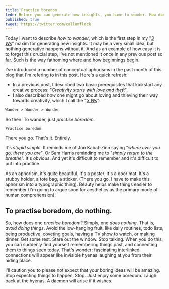 ```yaml
---
title: Practice boredom
lede: Before you can generate new insights, you have to wander. How does one perform this wandering thing? Start by aimlessly doing nothing. In other words, practice boredom. 
published: true
tweet: https://twitter.com/callumflack
---
```


Today I want to describe _how to wander_, which is the first step in my "_[3 Ws](https://callumflack.blog/wander-wonder-wunder)_" maxim for generating new insights. It may be a very small idea, but nothing generative happens without it. And as an example of how easy it is to forget this crucial step, I've not mentioned it once in any previous post so far. Such is the way fathoming where and how beginnings begin.

I've introduced a number of conceptual aphorisms in the past month of this blog that I'm refering to in this post. Here's a quick refresh:

* In a previous post, I described two basic prerequisites that kickstart any creative process: "[_Creativity starts with love and theft_](https://callumflack.blog/creativity-starts-with-love-and-theft)".
* I also described _how_ one might go about loving and thieving their way towards creativity, which I call the "_[3 Ws](https://callumflack.blog/wander-wonder-wunder)_":

`Wander > Wonder > Wunder`

So then. To wander, just _practise boredom_.

`Practice boredom`

There you go. That's it. Entirely.

It's _stupid simple_. It reminds me of Jon Kabat-Zinn saying "_where ever you go, there you are_". Or Sam Harris reminding me to "_simply return to the breathe_". It's _obvious_. And yet it's difficult to remember and it's difficult to put into practice.

As an aphorism, it's quite beautiful. It's a poster. It's a door mat. It's a stubby holder, a tote bag, a sticker. (There you go, I have to make this aphorism into a typographic thing). Beauty helps make things easier to remember (I'm going to argue soon for aesthetics as the primary mode of human comprehension).

<!-- And as an avid collector of beautiful things, I've now collected this aphorism on my fantastic self-publishing, access-anywhere machine, called a blog. -->

## To practise boredom, do nothing.

So, how does one _practice boredom_? Simply, one _does nothing_. That is, _avoid doing things_. Avoid the low-hanging fruit, like daily routines, todo lists, being productive, coveting goals, having a TV show to watch, or making dinner. Get some rest. Stare out the window. Stop talking. When you do this, you can suddenly find yourself remembering things past, and connecting them to things seen today. That's wonder: fascinating interlinked connections will appear like invisible hyenas laughing at you from their hiding place.

<!-- Ignore the finish line.  -->

I'll caution you to please not expect that your boring ideas will be amazing. Stop expecting things to happen. Stop. Just enjoy some boredom. Laugh back at the hyenas. A daemon will arise if it wishes.

<!-- In summary, how do you wander? _Practise boredom._ How do you become bored? _Do nothing_. -->
